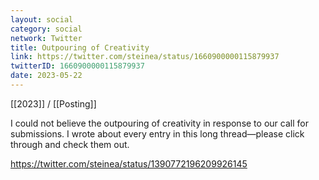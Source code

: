 ```yaml
---
layout: social
category: social
network: Twitter
title: Outpouring of Creativity
link: https://twitter.com/steinea/status/1660900000115879937
twitterID: 1660900000115879937
date: 2023-05-22
---
```


[[2023]] / [[Posting]]

I could not believe the outpouring of creativity in response to our call for submissions. I wrote about every entry in this long thread—please click through and check them out.

<https://twitter.com/steinea/status/1390772196209926145>

